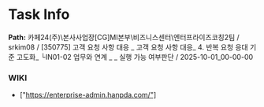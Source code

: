 # Task Info

**Path:** 카페24(주)\본사사업장\[CG]MI본부\비즈니스센터\엔터프라이즈코칭2팀 / srkim08 / [350775] 고객 요청 사항 대응 _ 고객 요청 사항 대응_ 4. 반복 요청 응대 기준 고도화_ └IN01-02 업무와 연계 _ _ 실행 가능 여부판단 / 2025-10-01_00-00-00

### WIKI
- ["https://enterprise-admin.hanpda.com/"]

